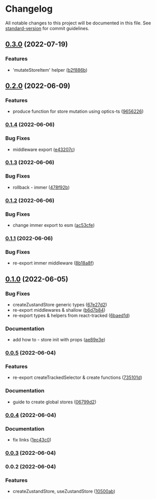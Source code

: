 # Changelog

All notable changes to this project will be documented in this file. See [standard-version](https://github.com/conventional-changelog/standard-version) for commit guidelines.

## [0.3.0](https://github.com/Sinakhx/use-zustand-store/compare/v0.2.0...v0.3.0) (2022-07-19)


### Features

* 'mutateStoreItem' helper ([b2f886b](https://github.com/Sinakhx/use-zustand-store/commit/b2f886b13da5dfd57c2c9bd08861a55855f93b88))

## [0.2.0](https://github.com/Sinakhx/use-zustand-store/compare/v0.1.4...v0.2.0) (2022-06-09)


### Features

* produce function for store mutation using optics-ts ([9656226](https://github.com/Sinakhx/use-zustand-store/commit/96562264d2c69c619bc2491b88d562455b7c6bfe))

### [0.1.4](https://github.com/Sinakhx/use-zustand-store/compare/v0.1.3...v0.1.4) (2022-06-06)


### Bug Fixes

* middleware export ([e43207c](https://github.com/Sinakhx/use-zustand-store/commit/e43207c05af54be00945c8aeedfc4ea0af72e5b5))

### [0.1.3](https://github.com/Sinakhx/use-zustand-store/compare/v0.1.2...v0.1.3) (2022-06-06)


### Bug Fixes

* rollback - immer ([478f92b](https://github.com/Sinakhx/use-zustand-store/commit/478f92b09542a89fdb5a2c133e5648f41dc951b5))

### [0.1.2](https://github.com/Sinakhx/use-zustand-store/compare/v0.1.1...v0.1.2) (2022-06-06)


### Bug Fixes

* change immer export to esm ([ac53cfe](https://github.com/Sinakhx/use-zustand-store/commit/ac53cfe52de5290872421171a61c8654eb3ac9f4))

### [0.1.1](https://github.com/Sinakhx/use-zustand-store/compare/v0.1.0...v0.1.1) (2022-06-06)


### Bug Fixes

* re-export immer middleware ([8b18a8f](https://github.com/Sinakhx/use-zustand-store/commit/8b18a8f3d0e71b23ab6d4ab9cba2c93553deae86))

## [0.1.0](https://github.com/Sinakhx/use-zustand-store/compare/v0.0.5...v0.1.0) (2022-06-05)


### Bug Fixes

* createZustandStore generic types ([67e27d2](https://github.com/Sinakhx/use-zustand-store/commit/67e27d2cee193bc89b982b1b36183a78d7d03d05))
* re-export middlewares & shallow ([b6d7b84](https://github.com/Sinakhx/use-zustand-store/commit/b6d7b8436ab695206c3faa45c6cb6196c8ee7d8c))
* re-export types & helpers from react-tracked ([6baed1d](https://github.com/Sinakhx/use-zustand-store/commit/6baed1dae336135a75ec44883c872a9dd37b6b78))


### Documentation

* add how to - store init with props ([ae89e3e](https://github.com/Sinakhx/use-zustand-store/commit/ae89e3eea6b9b882d1cfa50b6b4a0e5b09230353))

### [0.0.5](https://github.com/Sinakhx/use-zustand-store/compare/v0.0.4...v0.0.5) (2022-06-04)


### Features

* re-export createTrackedSelector & create functions ([735101d](https://github.com/Sinakhx/use-zustand-store/commit/735101d34c1ec7b40b67964842e12bce818c0f3c))


### Documentation

* guide to create global stores ([06799d2](https://github.com/Sinakhx/use-zustand-store/commit/06799d2a77db92558aefb1493333526d12895bf0))

### [0.0.4](https://github.com/Sinakhx/use-zustand-store/compare/v0.0.3...v0.0.4) (2022-06-04)


### Documentation

* fix links ([1ec43c0](https://github.com/Sinakhx/use-zustand-store/commit/1ec43c0630abc44a8b34da0481f68cf69430c9b7))

### [0.0.3](https://github.com/Sinakhx/use-zustand-store/compare/v0.0.2...v0.0.3) (2022-06-04)

### 0.0.2 (2022-06-04)


### Features

* createZustandStore, useZustandStore ([10500ab](https://github.com/Sinakhx/use-zustand-store/commit/10500ab4703e7b55a74485038703a1a46f7097ad))
